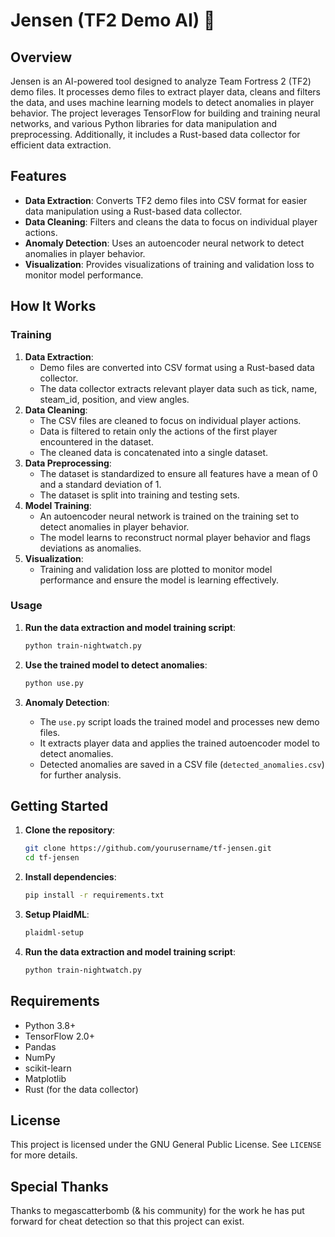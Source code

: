 # Jensen (TF2 Demo AI) 🔮

## Overview

Jensen is an AI-powered tool designed to analyze Team Fortress 2 (TF2) demo files. It processes demo files to extract player data, cleans and filters the data, and uses machine learning models to detect anomalies in player behavior. The project leverages TensorFlow for building and training neural networks, and various Python libraries for data manipulation and preprocessing. Additionally, it includes a Rust-based data collector for efficient data extraction.

## Features

- **Data Extraction**: Converts TF2 demo files into CSV format for easier data manipulation using a Rust-based data collector.
- **Data Cleaning**: Filters and cleans the data to focus on individual player actions.
- **Anomaly Detection**: Uses an autoencoder neural network to detect anomalies in player behavior.
- **Visualization**: Provides visualizations of training and validation loss to monitor model performance.

## How It Works

### Training
1. **Data Extraction**: 
    - Demo files are converted into CSV format using a Rust-based data collector.
    - The data collector extracts relevant player data such as tick, name, steam_id, position, and view angles.
2. **Data Cleaning**: 
    - The CSV files are cleaned to focus on individual player actions.
    - Data is filtered to retain only the actions of the first player encountered in the dataset.
    - The cleaned data is concatenated into a single dataset.
3. **Data Preprocessing**: 
    - The dataset is standardized to ensure all features have a mean of 0 and a standard deviation of 1.
    - The dataset is split into training and testing sets.
4. **Model Training**: 
    - An autoencoder neural network is trained on the training set to detect anomalies in player behavior.
    - The model learns to reconstruct normal player behavior and flags deviations as anomalies.
5. **Visualization**: 
    - Training and validation loss are plotted to monitor model performance and ensure the model is learning effectively.

### Usage
1. **Run the data extraction and model training script**:
    ```sh
    python train-nightwatch.py
    ```

2. **Use the trained model to detect anomalies**:
    ```sh
    python use.py
    ```

3. **Anomaly Detection**:
    - The `use.py` script loads the trained model and processes new demo files.
    - It extracts player data and applies the trained autoencoder model to detect anomalies.
    - Detected anomalies are saved in a CSV file (`detected_anomalies.csv`) for further analysis.

## Getting Started

1. **Clone the repository**:
    ```sh
    git clone https://github.com/yourusername/tf-jensen.git
    cd tf-jensen
    ```

2. **Install dependencies**:
    ```sh
    pip install -r requirements.txt
    ```
3. **Setup PlaidML**:
   ```sh
   plaidml-setup
   ```

4. **Run the data extraction and model training script**:
    ```sh
    python train-nightwatch.py
    ```

## Requirements

- Python 3.8+
- TensorFlow 2.0+
- Pandas
- NumPy
- scikit-learn
- Matplotlib
- Rust (for the data collector)

## License

This project is licensed under the GNU General Public License.
See `LICENSE` for more details.

## Special Thanks

Thanks to megascatterbomb (& his community) for the work he has put forward for cheat detection so that this project can exist.
